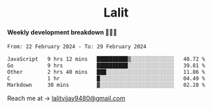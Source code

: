 <h1 align="center">Lalit</h1>

#### Weekly development breakdown 👨🏻‍💻
<!--START_SECTION:waka-->

```txt
From: 22 February 2024 - To: 29 February 2024

JavaScript   9 hrs 12 mins   ██████████▒░░░░░░░░░░░░░░   40.72 %
Go           9 hrs           ██████████░░░░░░░░░░░░░░░   39.81 %
Other        2 hrs 40 mins   ███░░░░░░░░░░░░░░░░░░░░░░   11.86 %
C            1 hr            █░░░░░░░░░░░░░░░░░░░░░░░░   04.49 %
Markdown     30 mins         ▓░░░░░░░░░░░░░░░░░░░░░░░░   02.28 %
```

<!--END_SECTION:waka-->

Reach me at → lalitvijay9480@gmail.com
